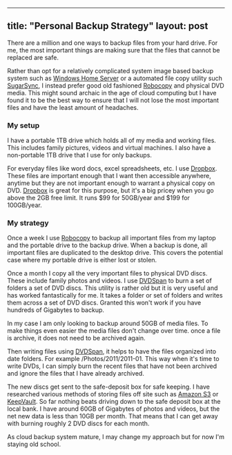 -----
title: "Personal Backup Strategy"
layout: post
-----

There are a million and one ways to backup files from your hard drive. For me, the most important things are making sure that the files that cannot be replaced are safe. 

Rather than opt for a relatively complicated system image based backup system such as [Windows Home Server][1] or a automated file copy utility such [SugarSync][2], I instead prefer good old fashioned [Robocopy][3] and physical DVD media. This might sound archaic in the age of cloud computing but I have found it to be the best way to ensure that I will not lose the most important files and have the least amount of headaches.

### My setup
I have a portable 1TB drive which holds all of my media and working files. This includes family pictures, videos and virtual machines. I also have a non-portable 1TB drive that I use for only backups. 

For everyday files like word docs, excel spreadsheets, etc. I use [Dropbox][4]. These files are important enough that I want then accessible anywhere, anytime but they are not important enough to warrant a physical copy on DVD. [Dropbox][4] is great for this purpose, but it's a big pricey when you go above the 2GB free limit. It runs $99 for 50GB/year and $199 for 100GB/year.

### My strategy
Once a week I use [Robocopy][3] to backup all important files from my laptop and the portable drive to the backup drive. When a backup is done, all important files are duplicated to the desktop drive. This covers the potential case where my portable drive is either lost or stolen.

Once a month I copy all the very important files to physical DVD discs. These include family photos and videos. I use [DVDSpan][5] to burn a set of folders a set of DVD discs. This utility is rather old but it is very useful and has worked fantastically for me. It takes a folder or set of folders and writes them across a set of DVD discs. Granted this won't work if you have hundreds of Gigabytes to backup.

In my case I am only looking to backup around 50GB of media files. To make things even easier the media files don't change over time. once a file is archive, it does not need to be archived again.

Then writing files using [DVDSpan][5], it helps to have the files organized into date folders. For example /Photos/2011/2011-01. This way when it's time to write DVDs, I can simply burn the recent files that have not been archived and ignore the files that I have already archived.

The new discs get sent to the safe-deposit box for safe keeping. I have researched various methods of storing files off site such as [Amazon S3][6] or [KeepVault][7]. So far nothing beats driving down to the safe deposit box at the local bank. I have around 60GB of Gigabytes of photos and videos, but the net new data is less than 10GB per month. That means that I can get away with burning roughly 2 DVD discs for each month.

As cloud backup system mature, I may change my approach but for now I'm staying old school.


[1]: http://www.microsoft.com/windows/products/winfamily/windowshomeserver/default.mspx
[2]: https://www.sugarsync.com/
[3]: http://en.wikipedia.org/wiki/Robocopy
[4]: http://dropbox.com 
[5]: http://hcidesign.com/dvdspan/
[6]: http://aws.amazon.com/s3/
[7]: http://www.keepvault.com/